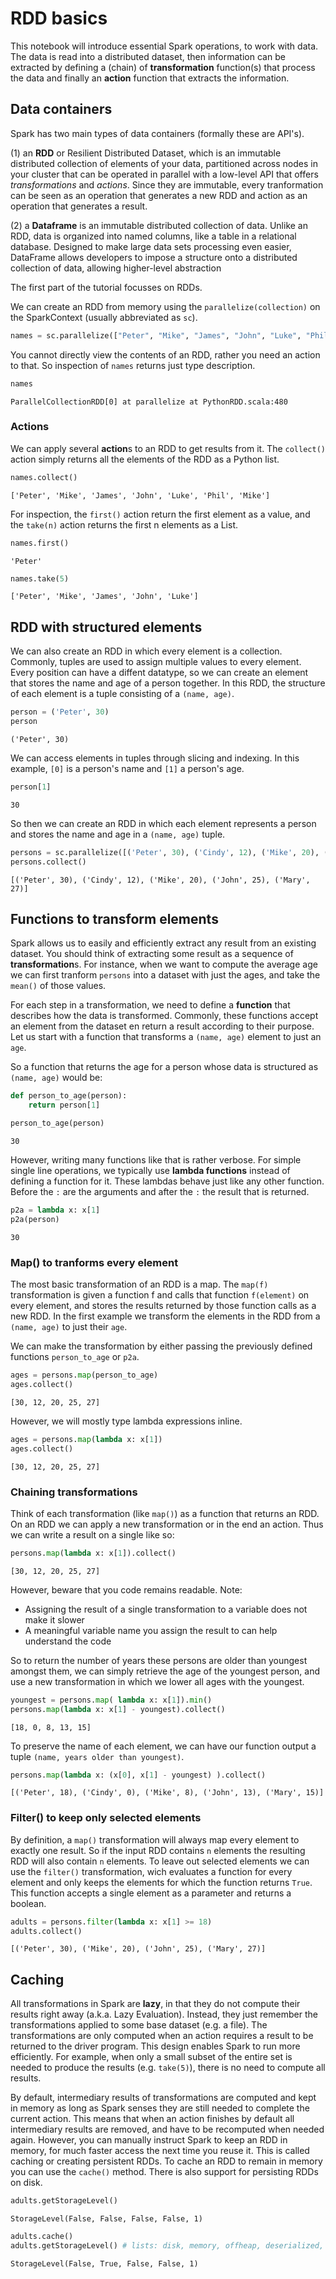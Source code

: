 
# RDD basics

This notebook will introduce essential Spark operations, to work with data. The data is read into a distributed dataset, then information can be extracted by defining a (chain) of **transformation** function(s) that process the data and finally an **action** function that extracts the information.    

## Data containers

Spark has two main types of data containers (formally these are API's).

(1) an **RDD** or Resilient Distributed Dataset, which is an immutable distributed collection of elements of your data, partitioned across nodes in your cluster that can be operated in parallel with a low-level API that offers *transformations* and *actions*. Since they are immutable, every tranformation can be seen as an operation that generates a new RDD and action as an operation that generates a result. 

(2) a **Dataframe** is an immutable distributed collection of data. Unlike an RDD, data is organized into named columns, like a table in a relational database. Designed to make large data sets processing even easier, DataFrame allows developers to impose a structure onto a distributed collection of data, allowing higher-level abstraction

The first part of the tutorial focusses on RDDs.

We can create an RDD from memory using the `parallelize(collection)` on the SparkContext (usually abbreviated as `sc`).


```python
names = sc.parallelize(["Peter", "Mike", "James", "John", "Luke", "Phil", "Mike"])
```

You cannot directly view the contents of an RDD, rather you need an action to that. So inspection of `names` returns just type description.


```python
names
```




    ParallelCollectionRDD[0] at parallelize at PythonRDD.scala:480



### Actions

We can apply several **action**s to an RDD to get results from it. The `collect()` action simply returns all the elements of the RDD as a Python list.


```python
names.collect()
```




    ['Peter', 'Mike', 'James', 'John', 'Luke', 'Phil', 'Mike']



For inspection, the `first()` action return the first element as a value, and the `take(n)` action returns the first n elements as a List.


```python
names.first()
```




    'Peter'




```python
names.take(5)
```




    ['Peter', 'Mike', 'James', 'John', 'Luke']



## RDD with structured elements

We can also create an RDD in which every element is a collection. Commonly, tuples are used to assign multiple values to every element. Every position can have a diffent datatype, so we can create an element that stores the name and age of a person together. In this RDD, the structure of each element is a tuple consisting of a `(name, age)`.


```python
person = ('Peter', 30)
person
```




    ('Peter', 30)



 We can access elements in tuples through slicing and indexing. In this example, `[0]` is a person's name and `[1]` a person's age.


```python
person[1]
```




    30



So then we can create an RDD in which each element represents a person and stores the name and age in a `(name, age)` tuple.


```python
persons = sc.parallelize([('Peter', 30), ('Cindy', 12), ('Mike', 20), ('John', 25), ('Mary', 27)])
persons.collect()
```




    [('Peter', 30), ('Cindy', 12), ('Mike', 20), ('John', 25), ('Mary', 27)]



## Functions to transform elements

Spark allows us to easily and efficiently extract any result from an existing dataset. You should think of extracting some result as a sequence of **transformation**s. For instance, when we want to compute the average age we can first tranform `persons` into a dataset with just the ages, and take the `mean()` of those values. 

For each step in a transformation, we need to define a **function** that describes how the data is transformed. Commonly, these functions accept an element from the dataset en return a result according to their purpose. Let us start with a function that transforms a `(name, age)` element to just an `age`.

So a function that returns the age for a person whose data is structured as `(name, age)` would be:


```python
def person_to_age(person):
    return person[1]

person_to_age(person)
```




    30



However, writing many functions like that is rather verbose. For simple single line operations, we typically use **lambda functions** instead of defining a function for it. These lambdas behave just like any other function. Before the `:` are the arguments and after the `:` the result that is returned.


```python
p2a = lambda x: x[1]
p2a(person)
```




    30



### Map() to tranforms every element

The most basic transformation of an RDD is a map. The `map(f)` transformation is given a function f and calls that function `f(element)` on every element, and stores the results returned by those function calls as a new RDD. In the first example we transform the elements in the RDD from a `(name, age)` to just their `age`. 

We can make the transformation by either passing the previously defined functions `person_to_age` or `p2a`.


```python
ages = persons.map(person_to_age)
ages.collect()
```




    [30, 12, 20, 25, 27]



However, we will mostly type lambda expressions inline.


```python
ages = persons.map(lambda x: x[1])
ages.collect()
```




    [30, 12, 20, 25, 27]



### Chaining transformations

Think of each transformation (like `map()`) as a function that returns an RDD. On an RDD we can apply a new transformation or in the end an action. Thus we can write a result on a single like so:


```python
persons.map(lambda x: x[1]).collect()
```




    [30, 12, 20, 25, 27]



However, beware that you code remains readable. Note:
- Assigning the result of a single transformation to a variable does not make it slower
- A meaningful variable name you assign the result to can help understand the code

So to return the number of years these persons are older than youngest amongst them, we can simply retrieve the age of the youngest person, and use a new transformation in which we lower all ages with the youngest.


```python
youngest = persons.map( lambda x: x[1]).min()
persons.map(lambda x: x[1] - youngest).collect()
```




    [18, 0, 8, 13, 15]



To preserve the name of each element, we can have our function output a tuple `(name, years older than youngest)`.


```python
persons.map(lambda x: (x[0], x[1] - youngest) ).collect()
```




    [('Peter', 18), ('Cindy', 0), ('Mike', 8), ('John', 13), ('Mary', 15)]



### Filter() to keep only selected elements

By definition, a `map()` transformation will always map every element to exactly one result. So if the input RDD contains `n` elements the resulting RDD will also contain `n` elements. To leave out selected elements we can use the `filter()` transformation, wich evaluates a function for every element and only keeps the elements for which the function returns `True`. This function accepts a single element as a parameter and returns a boolean.


```python
adults = persons.filter(lambda x: x[1] >= 18)
adults.collect()
```




    [('Peter', 30), ('Mike', 20), ('John', 25), ('Mary', 27)]



## Caching

All transformations in Spark are **lazy**, in that they do not compute their results right away (a.k.a. Lazy Evaluation). Instead, they just remember the transformations applied to some base dataset (e.g. a file). The transformations are only computed when an action requires a result to be returned to the driver program. This design enables Spark to run more efficiently. For example, when only a small subset of the entire set is needed to produce the results (e.g. `take(5)`), there is no need to compute all results.

By default, intermediary results of transformations are computed and kept in memory as long as Spark senses they are still needed to complete the current action. This means that when an action finishes by default all intermediary results are removed, and have to be recomputed when needed again. However, you can manually instruct Spark to keep an RDD in memory, for much faster access the next time you reuse it. This is called caching or creating persistent RDDs. To cache an RDD to remain in memory you can use the `cache()` method. There is also support for persisting RDDs on disk.


```python
adults.getStorageLevel()
```




    StorageLevel(False, False, False, False, 1)




```python
adults.cache()
adults.getStorageLevel() # lists: disk, memory, offheap, deserialized, #replications
```




    StorageLevel(False, True, False, False, 1)




```python

```


```python

```


```python

```
